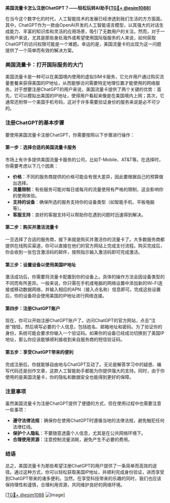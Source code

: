 **美国流量卡怎么注册ChatGPT？——轻松玩转AI助手[[TG💪+ @esim1088](https://t.me/s/esim1088)]**

在当今这个数字化的时代，人工智能技术的发展已经渗透到我们生活的方方面面。其中，ChatGPT作为一款由OpenAI开发的人工智能语言模型，以其强大的对话生成能力、丰富的知识库和灵活的应用场景，吸引了无数用户的关注。然而，对于一些用户来说，尤其是那些身处海外或希望使用国际版服务的人来说，如何获取ChatGPT的访问权限可能是一个难题。幸运的是，美国流量卡的出现为这一问题提供了一个简单而有效的解决方案。

### 美国流量卡：打开国际服务的大门

美国流量卡是一种可以在美国境内使用的虚拟SIM卡服务，它允许用户通过购买流量套餐来获得美国的IP地址，从而能够访问需要特定地理位置才能使用的网络服务。对于想要注册ChatGPT的用户来说，美国流量卡提供了两个关键的优势：首先，它可以模拟出美国的IP地址，使得用户看起来像是在美国境内上网；其次，它通常还附带一个美国手机号码，这对于许多需要验证身份的服务来说是必不可少的。

### 注册ChatGPT的基本步骤

要使用美国流量卡注册ChatGPT，你需要按照以下步骤进行操作：

#### 第一步：选择合适的美国流量卡服务

市场上有许多提供美国流量卡服务的公司，比如T-Mobile、AT&T等。在选择时，你需要考虑以下几个因素：
- **价格**：不同的服务商提供的价格可能会有很大差异，因此要根据自己的预算做出选择。
- **流量限制**：有些服务可能对每日或每月的流量使用有严格的限制，这会影响你的使用体验。
- **支持的设备**：确保所选的服务支持你的设备类型（如智能手机、平板电脑等）。
- **客服支持**：良好的客服支持可以帮助你在遇到问题时迅速得到解决。

#### 第二步：购买并激活流量卡

一旦选择了合适的服务商，接下来就是购买并激活你的流量卡了。大多数服务商都提供在线购买渠道，你可以直接在他们的官方网站上完成支付流程。购买完成后，你会收到一张包含激活码的邮件，按照指示输入激活码即可完成激活。

#### 第三步：设置设备以使用美国IP地址

激活成功后，你需要将流量卡配置到你的设备上。具体的操作方法会因设备类型的不同而有所差异。一般来说，你只需在手机或电脑的网络设置中添加新的Wi-Fi连接或移动数据网络，并输入相应的APN（接入点名称）信息即可。完成这些设置后，你的设备将会使用美国的IP地址进行网络连接。

#### 第四步：注册ChatGPT账户

现在，你可以开始注册ChatGPT账户了。访问ChatGPT的官方网站，点击“注册”按钮，然后填写必要的个人信息，包括姓名、邮箱地址和密码。为了验证你的身份，系统可能会要求你输入一个验证码。如果你的设备已经成功切换到了美国IP地址，那么你应该能够顺利接收到来自服务商的短信验证码。

#### 第五步：享受ChatGPT带来的便利

完成注册后，你就能够自由地与ChatGPT互动了。无论是解答学习中的疑惑、编写代码还是创作文章，这款人工智能助手都能为你提供强大的支持。同时，由于你使用的是美国流量卡，你的隐私和数据安全也能得到更好的保障。

### 注意事项

虽然美国流量卡为注册ChatGPT提供了便捷的方式，但在使用过程中也需要注意一些事项：
- **遵守法律法规**：确保你在使用ChatGPT时遵循当地的法律法规，避免触犯任何法律红线。
- **保护个人隐私**：不要随意透露个人信息，尤其是在公共网络环境下。
- **合理使用资源**：注意控制流量消耗，避免产生不必要的费用。

### 结语

总之，美国流量卡为那些希望注册ChatGPT的用户提供了一条简单而高效的途径。通过这种方式，你可以轻松获取美国IP地址，并顺利完成身份验证，进而享受到ChatGPT带来的诸多便利。当然，在享受科技带来的乐趣的同时，我们也应该保持理性和谨慎，合理利用资源，共同维护良好的网络环境。

[[TG💪+ @esim1088](https://t.me/s/esim1088) ![Image](https://i.postimg.cc/4NQfJmqS/Snipaste-2025-05-13-00-14-12.png)]